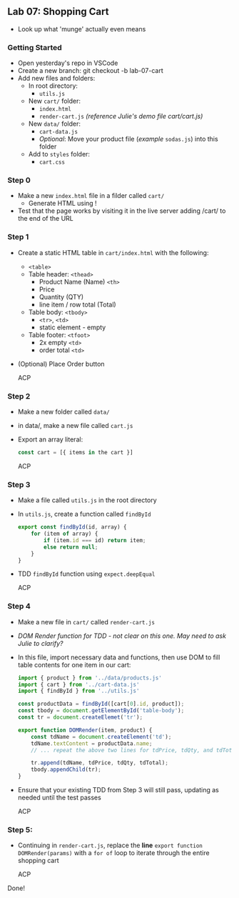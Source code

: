 ## Lab 07: Shopping Cart

* Look up what 'munge' actually even means

### Getting Started

* Open yesterday's repo in VSCode
* Create a new branch:
    git checkout -b lab-07-cart
* Add new files and folders:
    * In root directory:
        * `utils.js`
    * New `cart/` folder:
        * `index.html`
        * `render-cart.js` _(reference Julie's demo file cart/cart.js)_
    * New `data/` folder:
        * `cart-data.js`
        * _Optional_: Move your product file (_example_ `sodas.js`) into this folder
    * Add to `styles` folder:
        * `cart.css`

### Step 0

* Make a new `index.html` file in a filder called `cart/`
    * Generate HTML using !
* Test that the page works by visiting it in the live server adding /cart/ to the end of the URL

### Step 1

* Create a static HTML table in `cart/index.html` with the following:
    * `<table>`
    * Table header: `<thead>`
        * Product Name (Name) `<th>`
        * Price
        * Quantity (QTY)
        * line item / row total (Total)
    * Table body: `<tbody>`
        * `<tr>`, `<td>`
        * static element - empty 
    * Table footer: `<tfoot>`
        * 2x empty `<td>`
        * order total `<td>`

* (Optional) Place Order button 

    ACP

### Step 2

* Make a new folder called `data/`
* in data/, make a new file called `cart.js`
* Export an array literal:
    ```js
    const cart = [{ items in the cart }]
    ```

    ACP

### Step 3

* Make a file called `utils.js` in the root directory
* In `utils.js`, create a function called `findById`
    ```js
    export const findById(id, array) {
        for (item of array) {
            if (item.id === id) return item; 
            else return null; 
        }
    }
    ```

* TDD `findById` function using `expect.deepEqual`

    ACP

### Step 4

* Make a new file in `cart/` called `render-cart.js`
* _DOM Render function for TDD - not clear on this one. May need to ask Julie to clarify?_
* In this file, import necessary data and functions, then use DOM to fill table contents for one item in our cart:
    ```js
    import { product } from '../data/products.js'
    import { cart } from '../cart-data.js'
    import { findById } from '../utils.js'

    const productData = findById([cart[0].id, product]);
    const tbody = document.getElementById('table-body');
    const tr = document.createElemet('tr');

    export function DOMRender(item, product) {
        const tdName = document.createElement('td');
        tdName.textContent = productData.name;
        // ... repeat the above two lines for tdPrice, tdQty, and tdTotal, changing names and the data source file

        tr.append(tdName, tdPrice, tdQty, tdTotal);
        tbody.appendChild(tr);
    }
    ```
* Ensure that your existing TDD from Step 3 will still pass, updating as needed until the test passes 

    ACP

### Step 5: 

* Continuing in `render-cart.js`, replace the **line** `export function DOMRender(params)` with a `for of` loop to iterate through the entire shopping cart

    ACP

Done!
